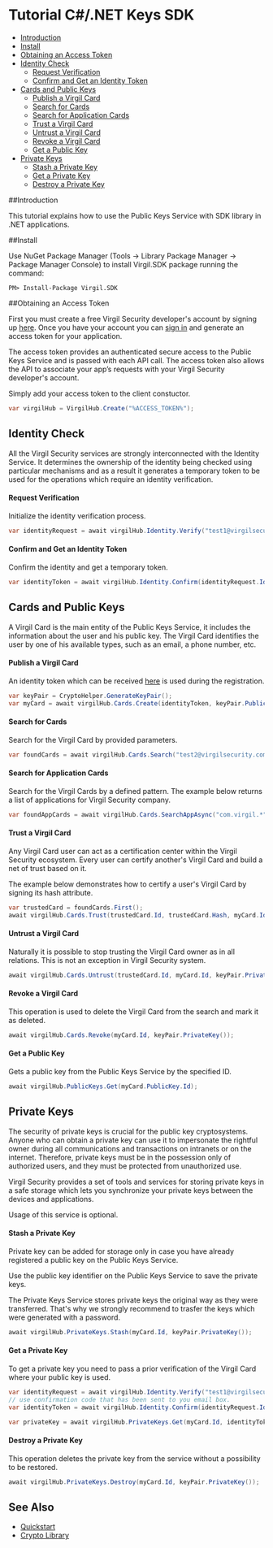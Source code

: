 
# Tutorial C#/.NET Keys SDK 

- [Introduction](#introduction)
- [Install](#install)
- [Obtaining an Access Token](#obtaining-an-access-token)
- [Identity Check](#identity-check)
  - [Request Verification](#request-verification)
  - [Confirm and Get an Identity Token](#confirm-and-get-an-identity-token)
- [Cards and Public Keys](#cards-and-public-keys)
  - [Publish a Virgil Card](#publish-a-virgil-card)
  - [Search for Cards](#search-for-cards)
  - [Search for Application Cards](#search-for-application-cards)
  - [Trust a Virgil Card](#trust-a-virgil-card)
  - [Untrust a Virgil Card](#untrust-a-virgil-card)
  - [Revoke a Virgil Card](#revoke-a-virgil-card)
  - [Get a Public Key](#get-a-public-key)
- [Private Keys](#private-keys)
  - [Stash a Private Key](#stash-a-private-key)
  - [Get a Private Key](#get-a-private-key)
  - [Destroy a Private Key](#destroy-a-private-key)

##Introduction

This tutorial explains how to use the Public Keys Service with SDK library in .NET applications. 

##Install

Use NuGet Package Manager (Tools -> Library Package Manager -> Package Manager Console) to install Virgil.SDK package running the command:

```
PM> Install-Package Virgil.SDK
```

##Obtaining an Access Token

First you must create a free Virgil Security developer's account by signing up [here](https://virgilsecurity.com/account/signup). Once you have your account you can [sign in](https://virgilsecurity.com/account/signin) and generate an access token for your application.

The access token provides an authenticated secure access to the Public Keys Service and is passed with each API call. The access token also allows the API to associate your app’s requests with your Virgil Security developer's account.

Simply add your access token to the client constuctor.

```csharp
var virgilHub = VirgilHub.Create("%ACCESS_TOKEN%");
``` 

## Identity Check

All the Virgil Security services are strongly interconnected with the Identity Service. It determines the ownership of the identity being checked using particular mechanisms and as a result it generates a temporary token to be used for the operations which require an identity verification. 

#### Request Verification

Initialize the identity verification process.

```csharp
var identityRequest = await virgilHub.Identity.Verify("test1@virgilsecurity.com", IdentityType.Email);
```

#### Confirm and Get an Identity Token

Confirm the identity and get a temporary token.

```csharp
var identityToken = await virgilHub.Identity.Confirm(identityRequest.Id, "%CONFIRMATION_CODE%");
```

## Cards and Public Keys

A Virgil Card is the main entity of the Public Keys Service, it includes the information about the user and his public key. The Virgil Card identifies the user by one of his available types, such as an email, a phone number, etc.

#### Publish a Virgil Card

An identity token which can be received [here](#identity-check) is used during the registration.

```csharp
var keyPair = CryptoHelper.GenerateKeyPair();
var myCard = await virgilHub.Cards.Create(identityToken, keyPair.PublicKey(), keyPair.PrivateKey());
```

#### Search for Cards

Search for the Virgil Card by provided parameters.

```csharp
var foundCards = await virgilHub.Cards.Search("test2@virgilsecurity.com", IdentityType.Email);
```

#### Search for Application Cards

Search for the Virgil Cards by a defined pattern. The example below returns a list of applications for Virgil Security company.

```csharp
var foundAppCards = await virgilHub.Cards.SearchAppAsync("com.virgil.*");
```

#### Trust a Virgil Card

Any Virgil Card user can act as a certification center within the Virgil Security ecosystem. Every user can certify another's Virgil Card and build a net of trust based on it.

The example below demonstrates how to certify a user's Virgil Card by signing its hash attribute. 

<!--В рамках экосистемы Virgil Security любой пользователь карты может выступать в качестве центра сертификации. Каждый пользователь может заверить карту другого, и построить на основе этого сеть доверия. 
В приведенном примере ниже показанно как заверить карту пользователя, путем подписи ее hash атирибута.  -->
 
```csharp
var trustedCard = foundCards.First();
await virgilHub.Cards.Trust(trustedCard.Id, trustedCard.Hash, myCard.Id, keyPair.PrivateKey());
```

#### Untrust a Virgil Card

Naturally it is possible to stop trusting the Virgil Card owner as in all relations. This is not an exception in Virgil Security system.

```csharp
await virgilHub.Cards.Untrust(trustedCard.Id, myCard.Id, keyPair.PrivateKey());
```
#### Revoke a Virgil Card

This operation is used to delete the Virgil Card from the search and mark it as deleted. 

```csharp
await virgilHub.Cards.Revoke(myCard.Id, keyPair.PrivateKey());
```

#### Get a Public Key

Gets a public key from the Public Keys Service by the specified ID.

```csharp
await virgilHub.PublicKeys.Get(myCard.PublicKey.Id);
```

## Private Keys

The security of private keys is crucial for the public key cryptosystems. Anyone who can obtain a private key can use it to impersonate the rightful owner during all communications and transactions on intranets or on the internet. Therefore, private keys must be in the possession only of authorized users, and they must be protected from unauthorized use.

Virgil Security provides a set of tools and services for storing private keys in a safe storage which lets you synchronize your private keys between the devices and applications.

Usage of this service is optional.

#### Stash a Private Key

Private key can be added for storage only in case you have already registered a public key on the Public Keys Service.

Use the public key identifier on the Public Keys Service to save the private keys. 

The Private Keys Service stores private keys the original way as they were transferred. That's why we strongly recommend to trasfer the keys which were generated with a password.

```csharp
await virgilHub.PrivateKeys.Stash(myCard.Id, keyPair.PrivateKey());
```

#### Get a Private Key

To get a private key you need to pass a prior verification of the Virgil Card where your public key is used.
  
```csharp
var identityRequest = await virgilHub.Identity.Verify("test1@virgilsecurity.com", IdentityType.Email);
// use confirmation code that has been sent to you email box.
var identityToken = await virgilHub.Identity.Confirm(identityRequest.Id, "%CONFIRMATION_CODE%");

var privateKey = await virgilHub.PrivateKeys.Get(myCard.Id, identityToken);
```

#### Destroy a Private Key

This operation deletes the private key from the service without a possibility to be restored. 
  
```csharp
await virgilHub.PrivateKeys.Destroy(myCard.Id, keyPair.PrivateKey());
```

## See Also

* [Quickstart](https://virgilsecurity.com/developers/dot-net-csharp/quickstart)
* [Crypto Library](https://virgilsecurity.com/developers/dot-net-csharp/crypto-library)

</div>
</div>

<div class="col-md-12 col-md-offset-2 hidden-md hidden-xs hidden-sm">
<div class="docs-menu" data-ui="affix-docs">

<div class="menu-items-wrapper" data-ui="menu-items-wrapper"></div>
</div>
</div>
</div>
</div>
</section>
